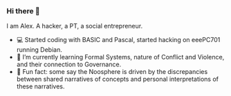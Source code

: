 ### Hi there 👋

I am Alex. A hacker, a PT, a social entrepreneur.

- 💻 Started coding with BASIC and Pascal, started hacking on eeePC701 running Debian.
- 🌱 I’m currently learning Formal Systems, nature of Conflict and Violence, and their connection to Governance.
- 🤯 Fun fact: some say the Noosphere is driven by the discrepancies between shared narratives of concepts and personal interpretations of these narratives.
